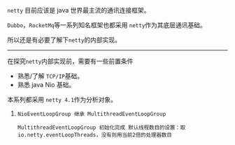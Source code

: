 `netty` 目前应该是 java 世界最主流的通讯连接框架。

 `Dubbo`，`RocketMq`等一系列知名框架也都采用 `netty`作为其底层通讯基础。

所以还是有必要了解下`netty`的内部实现。

***

在探究`netty`内部实现前，需要有一些前置条件

* 熟悉/了解 `TCP/IP`基础。
* 熟悉 java Nio 基础。

本系列都采用 `netty 4.1`作为分析对象。


1. ```
   NioEventLoopGroup 继承 MultithreadEventLoopGroup
   
   MultithreadEventLoopGroup 初始化完成 默认线程数目的设置：取io.netty.eventLoopThreads，没有则用当前2倍的处理器数目
   
   ```





